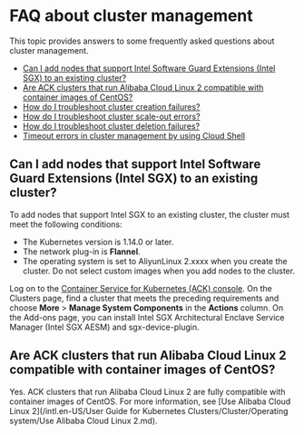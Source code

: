 # FAQ about cluster management

This topic provides answers to some frequently asked questions about cluster management.

-   [Can I add nodes that support Intel Software Guard Extensions \(Intel SGX\) to an existing cluster?](#section_f5n_8ir_imk)
-   [Are ACK clusters that run Alibaba Cloud Linux 2 compatible with container images of CentOS?](#section_g8z_g18_h2h)
-   [How do I troubleshoot cluster creation failures?](~~86762~~)
-   [How do I troubleshoot cluster scale-out errors?](~~178936~~)
-   [How do I troubleshoot cluster deletion failures?](~~86763~~)
-   [Timeout errors in cluster management by using Cloud Shell](~~141857~~)

## Can I add nodes that support Intel Software Guard Extensions \(Intel SGX\) to an existing cluster?

To add nodes that support Intel SGX to an existing cluster, the cluster must meet the following conditions:

-   The Kubernetes version is 1.14.0 or later.
-   The network plug-in is **Flannel**.
-   The operating system is set to AliyunLinux 2.xxxx when you create the cluster. Do not select custom images when you add nodes to the cluster.

Log on to the [Container Service for Kubernetes \(ACK\) console](https://cs.console.aliyun.com/). On the Clusters page, find a cluster that meets the preceding requirements and choose **More** \> **Manage System Components** in the **Actions** column. On the Add-ons page, you can install Intel SGX Architectural Enclave Service Manager \(Intel SGX AESM\) and sgx-device-plugin.

## Are ACK clusters that run Alibaba Cloud Linux 2 compatible with container images of CentOS?

Yes. ACK clusters that run Alibaba Cloud Linux 2 are fully compatible with container images of CentOS. For more information, see [Use Alibaba Cloud Linux 2](/intl.en-US/User Guide for Kubernetes Clusters/Cluster/Operating system/Use Alibaba Cloud Linux 2.md).

